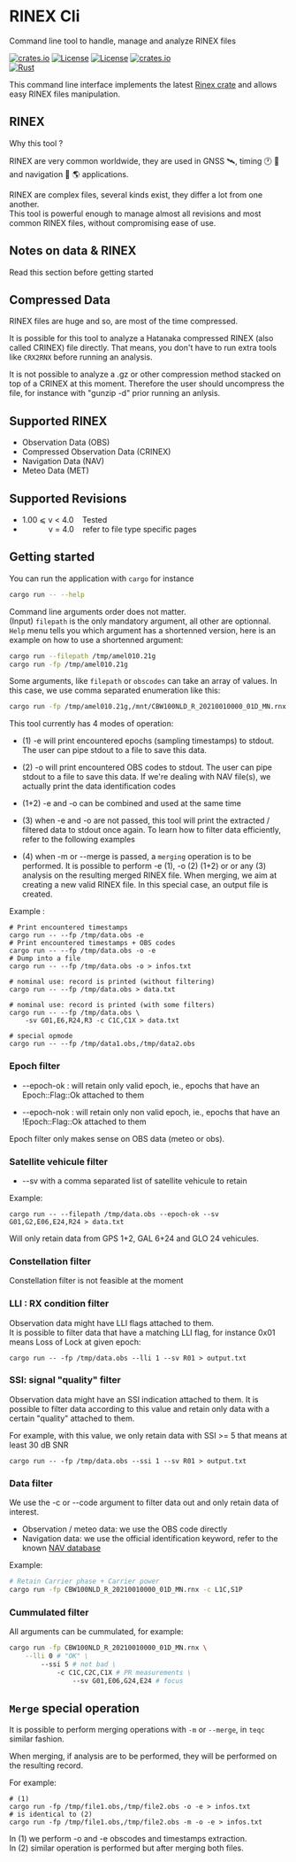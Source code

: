 # RINEX Cli 
Command line tool to handle, manage and analyze RINEX files

[![crates.io](https://img.shields.io/crates/v/rinex-cli.svg)](https://crates.io/crates/rinex-cli)
[![License](https://img.shields.io/badge/license-Apache%202.0-blue?style=flat-square)](https://github.com/gwbres/rinex-cli/blob/main/LICENSE-APACHE)
[![License](https://img.shields.io/badge/license-MIT-blue?style=flat-square)](https://github.com/gwbres/rinex-cli/blob/main/LICENSE-MIT) 
[![crates.io](https://img.shields.io/crates/d/rinex-cli.svg)](https://crates.io/crates/rinex-cli)    
[![Rust](https://github.com/gwbres/rinex-cli/actions/workflows/rust.yml/badge.svg)](https://github.com/gwbres/rinex-cli/actions/workflows/rust.yml)

This command line interface implements the latest 
[Rinex crate](https://crates.io/crates/rinex)
and allows easy RINEX files manipulation.

## RINEX

Why this tool ?

RINEX are very common worldwide, they are used in 
GNSS :artificial_satellite:, 
timing :clock1: :satellite: 
and navigation :rocket: :earth_americas: 
applications.

RINEX are complex files, several kinds exist, they differ a lot from one another.  
This tool is powerful enough to manage almost all revisions and most common RINEX files,
without compromising ease of use.

## Notes on data & RINEX

Read this section before getting started

## Compressed Data

RINEX files are huge and so, are most of the time compressed.

It is possible for this tool to analyze a Hatanaka compressed RINEX (also called CRINEX) file directly.
That means, you don't have to run extra tools like `CRX2RNX` before running an analysis.

It is not possible to analyze a .gz or other compression method stacked on top of a CRINEX
at this moment. Therefore the user should uncompress the file, for instance with "gunzip -d" prior
running an anlysis.

## Supported RINEX

* Observation Data (OBS)
* Compressed Observation Data (CRINEX)
* Navigation Data (NAV)
* Meteo Data (MET)

## Supported Revisions

* 1.00 ⩽ v < 4.0    Tested 
*             v = 4.0    refer to file type specific pages

## Getting started

You can run the application with `cargo` for instance

```bash
cargo run -- --help
```

Command line arguments order does not matter.  
(Input) `filepath` is the only mandatory argument, all other are optionnal.
`Help` menu tells you which argument has a shortenned version,
here is an example on how to use a shortenned argument:

```bash
cargo run --filepath /tmp/amel010.21g
cargo run -fp /tmp/amel010.21g
```

Some arguments, like `filepath` or `obscodes` can take an array of values.
In this case, we use comma separated enumeration like this:

```bash
cargo run -fp /tmp/amel010.21g,/mnt/CBW100NLD_R_20210010000_01D_MN.rnx
```

This tool currently has 4 modes of operation:

* (1) -e will print encountered epochs (sampling timestamps) to stdout.
The user can pipe stdout to a file to save this data.

* (2) -o will print encountered OBS codes to stdout. 
The user can pipe stdout to a file to save this data.
If we're dealing with NAV file(s), we actually print the data identification codes

* (1+2) -e and -o can be combined and used at the same time

* (3) when -e and -o are not passed, this tool will 
print the extracted / filtered data to stdout once again.
To learn how to filter data efficiently, refer to the following examples 

* (4) when -m or --merge is passed, a `merging` operation is to be performed.
It is possible to perform -e (1), -o (2) (1+2) or or any (3) analysis on the resulting merged RINEX file.
When merging, we aim at creating a new valid RINEX file. 
In this special case, an output file is created. 

Example :

```shell
# Print encountered timestamps 
cargo run -- --fp /tmp/data.obs -e
# Print encountered timestamps + OBS codes 
cargo run -- --fp /tmp/data.obs -o -e
# Dump into a file 
cargo run -- --fp /tmp/data.obs -o > infos.txt

# nominal use: record is printed (without filtering)
cargo run -- --fp /tmp/data.obs > data.txt

# nominal use: record is printed (with some filters)
cargo run -- --fp /tmp/data.obs \
    -sv G01,E6,R24,R3 -c C1C,C1X > data.txt

# special opmode
cargo run -- --fp /tmp/data1.obs,/tmp/data2.obs 
```

### Epoch filter

* --epoch-ok : will retain only valid epoch, ie.,
epochs that have an Epoch::Flag::Ok attached to them

* --epoch-nok : will retain only non valid epoch, ie.,
epochs that have an !Epoch::Flag::Ok attached to them

Epoch filter only makes sense on OBS data (meteo or obs).

### Satellite vehicule filter

* --sv with a comma separated list of satellite vehicule to retain

Example:

```shell
cargo run -- --filepath /tmp/data.obs --epoch-ok --sv G01,G2,E06,E24,R24 > data.txt
```

Will only retain data from GPS 1+2, GAL 6+24 and GLO 24 vehicules.


### Constellation filter

Constellation filter is not feasible at the moment

### LLI : RX condition filter

Observation data might have LLI flags attached to them.  
It is possible to filter data that have a matching LLI flag,
for instance 0x01 means Loss of Lock at given epoch:

```shell
cargo run -- -fp /tmp/data.obs --lli 1 --sv R01 > output.txt
```

### SSI: signal "quality" filter

Observation data might have an SSI indication attached to them.
It is possible to filter data according to this value and
retain only data with a certain "quality" attached to them.

For example, with this value, we only retain data with SSI >= 5
that means at least 30 dB SNR 

```shell
cargo run -- -fp /tmp/data.obs --ssi 1 --sv R01 > output.txt
```

### Data filter

We use the -c or --code argument to filter data out
and only retain data of interest.

* Observation / meteo data: we use the OBS code directly
* Navigation data: we use the official identification keyword,
refer to the known
[NAV database](https://github.com/gwbres/rinex/blob/main/navigation.json)


Example:

```bash
# Retain Carrier phase + Carrier power 
cargo run -fp CBW100NLD_R_20210010000_01D_MN.rnx -c L1C,S1P 
```

### Cummulated filter

All arguments can be cummulated,
for example:

```bash
cargo run -fp CBW100NLD_R_20210010000_01D_MN.rnx \
    --lli 0 # "OK" \
        --ssi 5 # not bad \
            -c C1C,C2C,C1X # PR measurements \
                --sv G01,E06,G24,E24 # focus
```

## `Merge` special operation

It is possible to perform merging operations with `-m` or `--merge`, in `teqc` similar fashion.

When merging, if analysis are to be performed, they will be performed on the resulting record.

For example:

```shell
# (1)
cargo run -fp /tmp/file1.obs,/tmp/file2.obs -o -e > infos.txt
# is identical to (2)
cargo run -fp /tmp/file1.obs,/tmp/file2.obs -m -o -e > infos.txt
```

In (1) we perform -o and -e obscodes and timestamps extraction.   
In (2) similar operation is performed but after merging both files.
